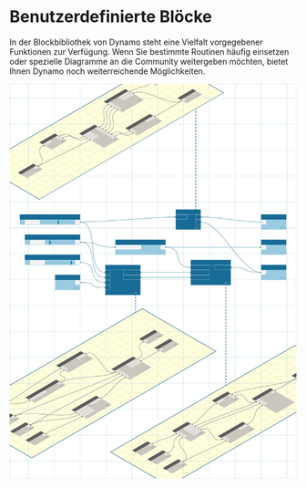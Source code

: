 

# Benutzerdefinierte Blöcke

In der Blockbibliothek von Dynamo steht eine Vielfalt vorgegebener Funktionen zur Verfügung. Wenn Sie bestimmte Routinen häufig einsetzen oder spezielle Diagramme an die Community weitergeben möchten, bietet Ihnen Dynamo noch weiterreichende Möglichkeiten.

![IMAGE](images/10/customNodes_cover01.jpg)

